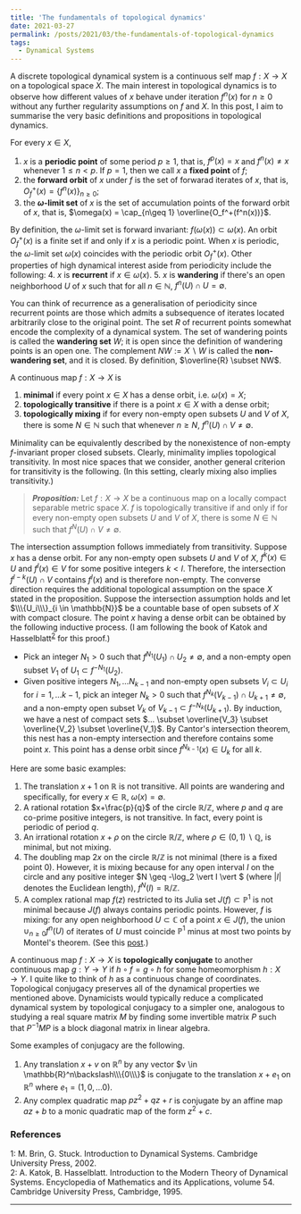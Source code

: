 ```yaml
---
title: 'The fundamentals of topological dynamics'
date: 2021-03-27
permalink: /posts/2021/03/the-fundamentals-of-topological-dynamics
tags:
  - Dynamical Systems
---
```


A discrete topological dynamical system is a continuous self map $f: X \to X$ on a topological space $X$. The main interest in topological dynamics is to observe how different values of $x$ behave under iteration $f^n(x)$ for $n\geq 0$ without any further regularity assumptions on $f$ and $X$. In this post, I aim to summarise the very basic definitions and propositions in topological dynamics.

For every $x\in X$,
1. $x$ is a **periodic point** of some period $p\geq 1$, that is, $f^p(x) = x$ and $f^n(x)\neq x$ whenever $1\leq n < p$. If $p=1$, then we call $x$ a **fixed point** of $f$;
2. the **forward orbit** of $x$ under $f$ is the set of forwarad iterates of $x$, that is, $O_f^+(x) = \{f^n(x)\}_{n\geq 0}$;
3. the **$\omega$-limit set** of $x$ is the set of accumulation points of the forward orbit of $x$, that is, $\omega(x) = \cap_{n\geq 1} \overline{O_f^+(f^n(x))}$.

By definition, the $\omega$-limit set is forward invariant: $f(\omega(x)) \subset \omega(x)$. An orbit $O_f^+(x)$ is a finite set if and only if $x$ is a periodic point. When $x$ is periodic, the $\omega$-limit set $\omega(x)$ coincides with the periodic orbit $O_f^+(x)$. Other properties of high dynamical interest aside from periodicity include the following:
4. $x$ is **recurrent** if $x \in \omega(x)$.
5. $x$ is **wandering** if there's an open neighborhood $U$ of $x$ such that for all $n\in \mathbb{N}$, $f^n(U) \cap U = \emptyset$.

You can think of recurrence as a generalisation of periodicity since recurrent points are those which admits a subsequence of iterates located arbitrarily close to the original point. The set $R$ of recurrent points somewhat encode the complexity of a dynamical system. The set of wandering points is called the **wandering set** $W$; it is open since the definition of wandering points is an open one. The complement $NW:= X\backslash W$ is called the **non-wandering set**, and it is closed. By definition, $\overline{R} \subset NW$.

A continuous map $f: X \to X$ is
1. **minimal** if every point $x \in X$ has a dense orbit, i.e. $\omega(x) = X$;
2. **topologically transitive** if there is a point $x \in X$ with a dense orbit;
3. **topologically mixing** if for every non-empty open subsets $U$ and $V$ of $X$, there is some $N\in \mathbb{N}$ such that whenever $n\geq N$, $f^n(U) \cap V \neq \emptyset$.

Minimality can be equivalently described by the nonexistence of non-empty $f$-invariant proper closed subsets. Clearly, minimality implies topological transitivity. In most nice spaces that we consider, another general criterion for transitivity is the following. (In this setting, clearly mixing also implies transitivity.)

> **_Proposition:_** Let $f:X\to X$ be a continuous map on a locally compact separable metric space $X$. $f$ is topologically transitive if and only if for every non-empty open subsets $U$ and $V$ of $X$, there is some $N\in \mathbb{N}$ such that $f^N(U) \cap V \neq \emptyset$.

The intersection assumption follows immediately from transitivity. Suppose $x$ has a dense orbit. For any non-empty open subsets $U$ and $V$ of $X$, $f^k(x) \in U$ and $f^l(x) \in V$ for some positive integers $k<l$. Therefore, the intersection $f^{l-k}(U) \cap V$ contains $f^l(x)$ and is therefore non-empty. The converse direction requires the additional topological assumption on the space $X$ stated in the proposition. Suppose the intersection assumption holds and let $\\\{U_i\\\}_{i \in \mathbb{N}}$ be a countable base of open subsets of $X$ with compact closure. The point $x$ having a dense orbit can be obtained by the following inductive process. (I am following the book of Katok and Hasselblatt<sup>[2](#fn2)</sup> for this proof.)
* Pick an integer $N_1 > 0$ such that $f^{N_1}(U_1) \cap U_2 \neq \emptyset$, and a non-empty open subset $V_1$ of $U_1 \subset f^{-N_1}(U_2)$.
* Given positive integers $N_1, \ldots N_{k-1}$ and non-empty open subsets $V_i \subset U_i$ for $i=1,\ldots k-1$, pick an integer $N_{k}>0$ such that $f^{N_{k}}(V_{k-1}) \cap U_{k+1} \neq \emptyset$, and a non-empty open subset $V_{k}$ of $V_{k-1} \subset f^{-N_{k}}(U_{k+1})$.
By induction, we have a nest of compact sets $... \subset \overline{V_3} \subset \overline{V_2} \subset \overline{V_1}$.
By Cantor's intersection theorem, this nest has a non-empty intersection and therefore contains some point $x$. This point has a dense orbit since $f^{N_{k-1}}(x) \in U_k$ for all $k$.

Here are some basic examples:
1. The translation $x+1$ on $\mathbb{R}$ is not transitive. All points are wandering and specifically, for every $x\in \mathbb{R}$, $\omega(x) = \emptyset$.
2. A rational rotation $x+\frac{p}{q}$ of the circle $\mathbb{R}/\mathbb{Z}$, where $p$ and $q$ are co-prime positive integers, is not transitive. In fact, every point is periodic of period $q$.
3. An irrational rotation $x+\rho$ on the circle $\mathbb{R}/\mathbb{Z}$, where $\rho \in (0,1)\backslash \mathbb{Q}$, is minimal, but not mixing.
4. The doubling map $2x$ on the circle $\mathbb{R}/\mathbb{Z}$ is not minimal (there is a fixed point $0$). However, it is mixing because for any open interval $I$ on the circle and any positive integer $N \geq -\log_2 \vert I \vert $ (where $\vert I \vert$ denotes the Euclidean length), $f^N(I) =  \mathbb{R}/\mathbb{Z}$.
5. A complex rational map $f(z)$ restricted to its Julia set $J(f) \subset \mathbb{P}^1$ is not minimal because $J(f)$ always contains periodic points. However, $f$ is mixing: for any open neighborhood $U \subset \mathbb{C}$ of a point $x \in J(f)$, the union $\cup_{n\geq 0} f^n(U)$ of iterates of $U$ must coincide $\mathbb{P}^1$ minus at most two points by Montel's theorem. (See this [post](/posts/2020/06/fatou_and_julia/).)

A continuous map $f: X\to X$ is **topologically conjugate** to another continuous map $g: Y\to Y$ if $h\circ f = g \circ h$ for some homeomorphism $h:X\to Y$. I quite like to think of $h$ as a continuous change of coordinates. Topological conjugacy preserves all of the dynamical properties we mentioned above. Dynamicists would typically reduce a complicated dynamical system by topological conjugacy to a simpler one, analogous to studying a real square matrix $M$ by finding some invertible matrix $P$ such that $P^{-1}M P$ is a block diagonal matrix in linear algebra.

Some examples of conjugacy are the following.
1. Any translation $x+v$ on $\mathbb{R}^n$ by any vector $v \in \mathbb{R}^n\backslash\\\{0\\\}$ is conjugate to the translation $x+e_1$ on $\mathbb{R}^n$ where $e_1=(1,0,\ldots 0)$.
2. Any complex quadratic map $pz^2+qz+r$ is conjugate by an affine map $az+b$ to a monic quadratic map of the form $z^2+c$.

### References

<a name="fn1">1</a>: M. Brin, G. Stuck. Introduction to Dynamical Systems. Cambridge University Press, 2002.  
<a name="fn2">2</a>: A. Katok, B. Hasselblatt. Introduction to the Modern Theory of Dynamical Systems. Encyclopedia of Mathematics and its Applications, volume 54. Cambridge University Press, Cambridge, 1995.  

------
